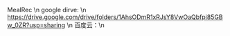 MealRec \n
google dirve: \n
https://drive.google.com/drive/folders/1AhsODmR1xRJsY8VwOaQbfpi85GBw_0ZR?usp=sharing  \n
百度云：\n
